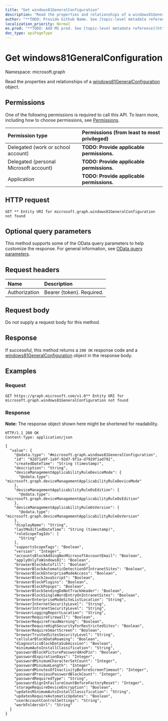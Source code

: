 ```yaml
---
title: "Get windows81GeneralConfiguration"
description: "Read the properties and relationships of a windows81GeneralConfiguration object."
author: "**TODO: Provide Github Name. See [topic-level metadata reference](https://msgo.azurewebsites.net/add/document/guidelines/metadata.html#topic-level-metadata)**"
localization_priority: Normal
ms.prod: "**TODO: Add MS prod. See [topic-level metadata reference](https://msgo.azurewebsites.net/add/document/guidelines/metadata.html#topic-level-metadata)**"
doc_type: apiPageType
---
```


# Get windows81GeneralConfiguration
Namespace: microsoft.graph



Read the properties and relationships of a [windows81GeneralConfiguration](../resources/windows81generalconfiguration.md) object.

## Permissions
One of the following permissions is required to call this API. To learn more, including how to choose permissions, see [Permissions](/graph/permissions-reference).

|Permission type|Permissions (from least to most privileged)|
|:---|:---|
|Delegated (work or school account)|**TODO: Provide applicable permissions.**|
|Delegated (personal Microsoft account)|**TODO: Provide applicable permissions.**|
|Application|**TODO: Provide applicable permissions.**|

## HTTP request

<!-- {
  "blockType": "ignored"
}
-->
``` http
GET ** Entity URI for microsoft.graph.windows81GeneralConfiguration not found
```

## Optional query parameters
This method supports some of the OData query parameters to help customize the response. For general information, see [OData query parameters](/graph/query-parameters).

## Request headers
|Name|Description|
|:---|:---|
|Authorization|Bearer {token}. Required.|

## Request body
Do not supply a request body for this method.

## Response

If successful, this method returns a `200 OK` response code and a [windows81GeneralConfiguration](../resources/windows81generalconfiguration.md) object in the response body.

## Examples

### Request
<!-- {
  "blockType": "request",
  "name": "get_windows81generalconfiguration"
}
-->
``` http
GET https://graph.microsoft.com/v1.0** Entity URI for microsoft.graph.windows81GeneralConfiguration not found
```


### Response
**Note:** The response object shown here might be shortened for readability.
<!-- {
  "blockType": "response",
  "truncated": true,
  "@odata.type": "microsoft.graph.windows81GeneralConfiguration"
}
-->
``` http
HTTP/1.1 200 OK
Content-Type: application/json

{
  "value": {
    "@odata.type": "#microsoft.graph.windows81GeneralConfiguration",
    "id": "92d71a9f-1a9f-92d7-9f1a-d7929f1ad792",
    "createdDateTime": "String (timestamp)",
    "description": "String",
    "deviceManagementApplicabilityRuleDeviceMode": {
      "@odata.type": "microsoft.graph.deviceManagementApplicabilityRuleDeviceMode"
    },
    "deviceManagementApplicabilityRuleOsEdition": {
      "@odata.type": "microsoft.graph.deviceManagementApplicabilityRuleOsEdition"
    },
    "deviceManagementApplicabilityRuleOsVersion": {
      "@odata.type": "microsoft.graph.deviceManagementApplicabilityRuleOsVersion"
    },
    "displayName": "String",
    "lastModifiedDateTime": "String (timestamp)",
    "roleScopeTagIds": [
      "String"
    ],
    "supportsScopeTags": "Boolean",
    "version": "Integer",
    "accountsBlockAddingNonMicrosoftAccountEmail": "Boolean",
    "applyOnlyToWindows81": "Boolean",
    "browserBlockAutofill": "Boolean",
    "browserBlockAutomaticDetectionOfIntranetSites": "Boolean",
    "browserBlockEnterpriseModeAccess": "Boolean",
    "browserBlockJavaScript": "Boolean",
    "browserBlockPlugins": "Boolean",
    "browserBlockPopups": "Boolean",
    "browserBlockSendingDoNotTrackHeader": "Boolean",
    "browserBlockSingleWordEntryOnIntranetSites": "Boolean",
    "browserEnterpriseModeSiteListLocation": "String",
    "browserInternetSecurityLevel": "String",
    "browserIntranetSecurityLevel": "String",
    "browserLoggingReportLocation": "String",
    "browserRequireFirewall": "Boolean",
    "browserRequireFraudWarning": "Boolean",
    "browserRequireHighSecurityForRestrictedSites": "Boolean",
    "browserRequireSmartScreen": "Boolean",
    "browserTrustedSitesSecurityLevel": "String",
    "cellularBlockDataRoaming": "Boolean",
    "diagnosticsBlockDataSubmission": "Boolean",
    "minimumAutoInstallClassification": "String",
    "passwordBlockPicturePasswordAndPin": "Boolean",
    "passwordExpirationDays": "Integer",
    "passwordMinimumCharacterSetCount": "Integer",
    "passwordMinimumLength": "Integer",
    "passwordMinutesOfInactivityBeforeScreenTimeout": "Integer",
    "passwordPreviousPasswordBlockCount": "Integer",
    "passwordRequiredType": "String",
    "passwordSignInFailureCountBeforeFactoryReset": "Integer",
    "storageRequireDeviceEncryption": "Boolean",
    "updatesMinimumAutoInstallClassification": "String",
    "updatesRequireAutomaticUpdates": "Boolean",
    "userAccountControlSettings": "String",
    "workFoldersUrl": "String"
  }
}
```


